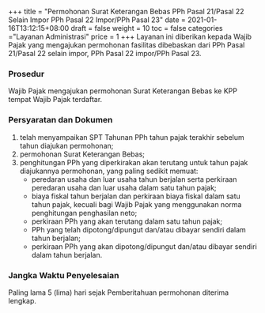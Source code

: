 +++
title = "Permohonan Surat Keterangan Bebas PPh Pasal 21/Pasal 22 Selain Impor PPh Pasal 22 Impor/PPh Pasal 23"
date = 2021-01-16T13:12:15+08:00
draft = false
weight = 10
toc = false
categories ="Layanan Administrasi"
price = 1
+++
Layanan ini diberikan kepada Wajib Pajak yang mengajukan permohonan fasilitas dibebaskan dari PPh Pasal 21/Pasal 22 selain impor, PPh Pasal 22 impor/PPh Pasal 23. 

### Prosedur
Wajib Pajak mengajukan permohonan Surat Keterangan Bebas ke KPP tempat Wajib Pajak terdaftar.

### Persyaratan dan Dokumen
1. telah menyampaikan SPT Tahunan PPh tahun pajak terakhir sebelum tahun diajukan permohonan;
2. permohonan Surat Keterangan Bebas;
3. penghitungan PPh yang diperkirakan akan terutang untuk tahun pajak diajukannya permohonan, yang paling sedikit memuat:
    - peredaran usaha dan luar usaha tahun berjalan serta perkiraan peredaran usaha dan luar usaha dalam satu tahun pajak;
    - biaya fiskal tahun berjalan dan perkiraan biaya fiskal dalam satu tahun pajak, kecuali bagi Wajib Pajak yang menggunakan norma penghitungan penghasilan neto;
    - perkiraan PPh yang akan terutang dalam satu tahun pajak;
    - PPh yang telah dipotong/dipungut dan/atau dibayar sendiri dalam tahun berjalan;
    - perkiraan PPh yang akan dipotong/dipungut dan/atau dibayar sendiri dalam tahun berjalan.

### Jangka Waktu Penyelesaian
Paling lama 5 (lima) hari sejak Pemberitahuan permohonan diterima
lengkap.